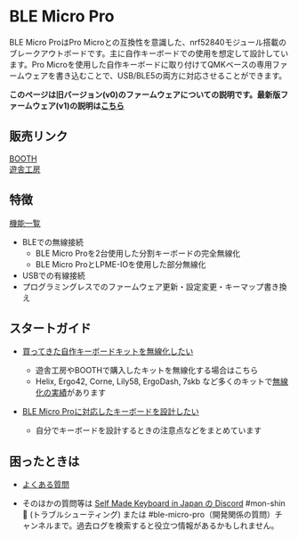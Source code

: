 # BLE Micro Pro

BLE Micro ProはPro Microとの互換性を意識した、nrf52840モジュール搭載のブレークアウトボードです。主に自作キーボードでの使用を想定して設計しています。Pro Microを使用した自作キーボードに取り付けてQMKベースの専用ファームウェアを書き込むことで、USB/BLE5の両方に対応させることができます。  

**このページは旧バージョン(v0)のファームウェアについての説明です。最新版ファームウェア(v1)の説明は[こちら](../v1/README.md)**

## 販売リンク

[BOOTH](https://nogikes.booth.pm/items/1177319)  
[遊舎工房](https://yushakobo.jp/shop/ble-micro-pro/)

## 特徴

[機能一覧](features.md)
- BLEでの無線接続
  - BLE Micro Proを2台使用した分割キーボードの完全無線化
  - BLE Micro ProとLPME-IOを使用した部分無線化
- USBでの有線接続
- プログラミングレスでのファームウェア更新・設定変更・キーマップ書き換え

## スタートガイド

- [買ってきた自作キーボードキットを無線化したい](getting_started.md)
  - 遊舎工房やBOOTHで購入したキットを無線化する場合はこちら
  - Helix, Ergo42, Corne, Lily58, ErgoDash, 7skb など多くのキットで[無線化の実績](keyboard_list.md)があります

- [BLE Micro Proに対応したキーボードを設計したい](design_guide.md)
  - 自分でキーボードを設計するときの注意点などをまとめています

## 困ったときは

- [よくある質問](FAQ.md)

- そのほかの質問等は [Self Made Keyboard in Japan の Discord](https://discordapp.com/invite/zXCss8T)
#mon-shin🔰 (トラブルシューティング) または #ble-micro-pro（開発関係の質問）チャンネルまで。過去ログを検索すると役立つ情報があるかもしれません。

